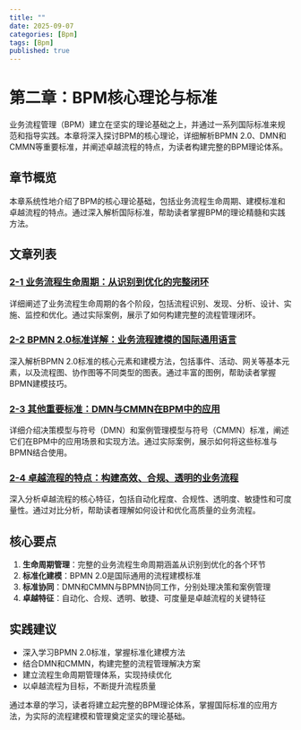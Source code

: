 ```yaml
---
title: ""
date: 2025-09-07
categories: [Bpm]
tags: [Bpm]
published: true
---
```

# 第二章：BPM核心理论与标准

业务流程管理（BPM）建立在坚实的理论基础之上，并通过一系列国际标准来规范和指导实践。本章将深入探讨BPM的核心理论，详细解析BPMN 2.0、DMN和CMMN等重要标准，并阐述卓越流程的特点，为读者构建完整的BPM理论体系。

## 章节概览

本章系统性地介绍了BPM的核心理论基础，包括业务流程生命周期、建模标准和卓越流程的特点。通过深入解析国际标准，帮助读者掌握BPM的理论精髓和实践方法。

## 文章列表

### [2-1 业务流程生命周期：从识别到优化的完整闭环](1-2-1-business-process-lifecycle-theory.md)
详细阐述了业务流程生命周期的各个阶段，包括流程识别、发现、分析、设计、实施、监控和优化。通过实际案例，展示了如何构建完整的流程管理闭环。

### [2-2 BPMN 2.0标准详解：业务流程建模的国际通用语言](1-2-2-bpmn-2.0-standard-detailed-explanation.md)
深入解析BPMN 2.0标准的核心元素和建模方法，包括事件、活动、网关等基本元素，以及流程图、协作图等不同类型的图表。通过丰富的图例，帮助读者掌握BPMN建模技巧。

### [2-3 其他重要标准：DMN与CMMN在BPM中的应用](1-2-3-other-important-standards-dmn-cmmn.md)
详细介绍决策模型与符号（DMN）和案例管理模型与符号（CMMN）标准，阐述它们在BPM中的应用场景和实现方法。通过实际案例，展示如何将这些标准与BPMN结合使用。

### [2-4 卓越流程的特点：构建高效、合规、透明的业务流程](1-2-4-characteristics-of-excellent-processes.md)
深入分析卓越流程的核心特征，包括自动化程度、合规性、透明度、敏捷性和可度量性。通过对比分析，帮助读者理解如何设计和优化高质量的业务流程。

## 核心要点

1. **生命周期管理**：完整的业务流程生命周期涵盖从识别到优化的各个环节
2. **标准化建模**：BPMN 2.0是国际通用的流程建模标准
3. **标准协同**：DMN和CMMN与BPMN协同工作，分别处理决策和案例管理
4. **卓越特征**：自动化、合规、透明、敏捷、可度量是卓越流程的关键特征

## 实践建议

- 深入学习BPMN 2.0标准，掌握标准化建模方法
- 结合DMN和CMMN，构建完整的流程管理解决方案
- 建立流程生命周期管理体系，实现持续优化
- 以卓越流程为目标，不断提升流程质量

通过本章的学习，读者将建立起完整的BPM理论体系，掌握国际标准的应用方法，为实际的流程建模和管理奠定坚实的理论基础。